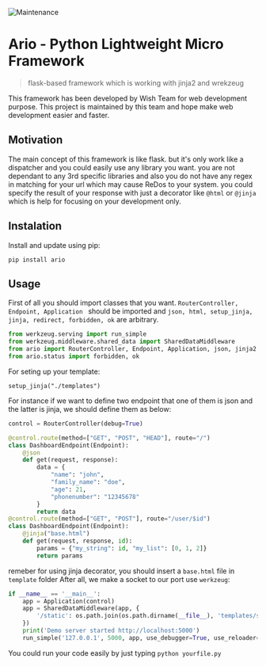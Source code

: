![Maintenance](https://img.shields.io/badge/Maintained%3F-yes-green.svg)
# Ario - Python Lightweight Micro Framework
 > flask-based framework which is working with jinja2 and wrekzeug

This framework has been developed by Wish Team for web development purpose. This project is maintained by this team and hope make web development easier and faster.

## Motivation

The main concept of this framework is like flask. but it's only work like a dispatcher and you could easily use any library you want. you are not dependant to any 3rd specific libraries and also you do not have any regex in matching for your url which may cause ReDos to your system. you could specify the result of your response with just a decorator like ```@html``` or ```@jinja``` which is help for focusing on your development only.

## Instalation
Install and update using pip:

```
pip install ario
```

## Usage
First of all you should import classes that you want. ```RouterController, Endpoint, Application ``` should be imported and ```json, html, setup_jinja, jinja, redirect, forbidden, ok``` are arbitrary. 

```python
from werkzeug.serving import run_simple
from werkzeug.middleware.shared_data import SharedDataMiddleware
from ario import RouterController, Endpoint, Application, json, jinja2
from ario.status import forbidden, ok
```
For seting up your template:
```
setup_jinja("./templates")
```
For instance if we want to define two endpoint that one of them is json and the latter is jinja, we should define them as below:
```python
control = RouterController(debug=True)

@control.route(method=["GET", "POST", "HEAD"], route="/")
class DashboardEndpoint(Endpoint):
    @json
    def get(request, response):
        data = {
            "name": "john",
            "family_name": "doe",
            "age": 21,
            "phonenumber": "12345678"
        }
        return data
@control.route(method=["GET", "POST"], route="/user/$id")
class DashboardEndpoint(Endpoint):
    @jinja("base.html")
    def get(request, response, id):
        params = {"my_string": id, "my_list": [0, 1, 2]}
        return params
```
remeber for using jinja decorator, you should insert a ```base.html``` file in ```template``` folder
After all, we make a socket to our port use ```werkzeug```:
```python
if __name__ == '__main__':
    app = Application(control)
    app = SharedDataMiddleware(app, {
        '/static': os.path.join(os.path.dirname(__file__), 'templates/static')
    })
    print('Demo server started http://localhost:5000')
    run_simple('127.0.0.1', 5000, app, use_debugger=True, use_reloader=True)
```
You could run your code easily by just typing ```python yourfile.py```


